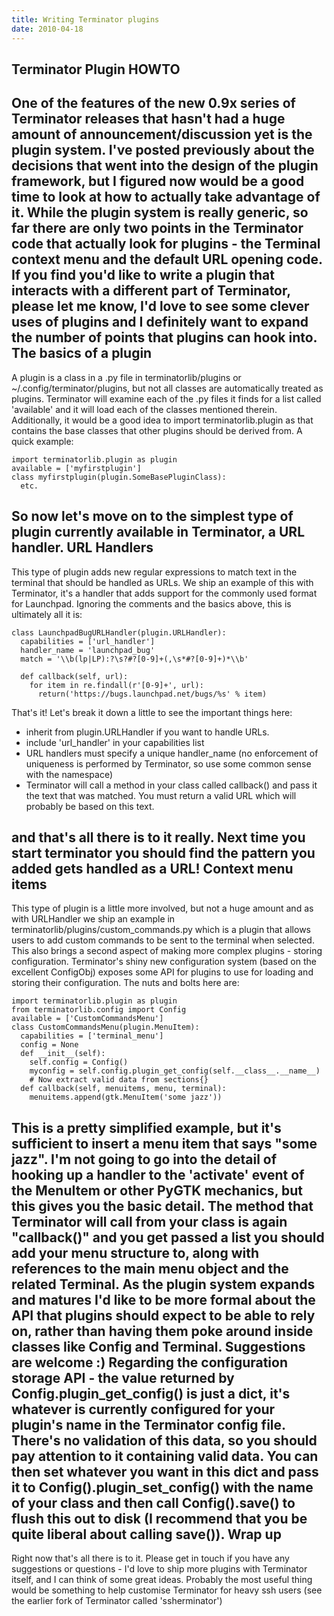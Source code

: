 ```yaml
---
title: Writing Terminator plugins
date: 2010-04-18
---
```


Terminator Plugin HOWTO
-----------------------

One of the features of the new 0.9x series of Terminator releases that hasn't had a huge amount of announcement/discussion yet is the plugin system. I've posted previously about the decisions that went into the design of the plugin framework, but I figured now would be a good time to look at how to actually take advantage of it.
While the plugin system is really generic, so far there are only two points in the Terminator code that actually look for plugins - the Terminal context menu and the default URL opening code. If you find you'd like to write a plugin that interacts with a different part of Terminator, please let me know, I'd love to see some clever uses of plugins and I definitely want to expand the number of points that plugins can hook into.
The basics of a plugin
----------------------

A plugin is a class in a .py file in terminatorlib/plugins or ~/.config/terminator/plugins, but not all classes are automatically treated as plugins. Terminator will examine each of the .py files it finds for a list called 'available' and it will load each of the classes mentioned therein.
Additionally, it would be a good idea to import terminatorlib.plugin as that contains the base classes that other plugins should be derived from.
A quick example:
```
import terminatorlib.plugin as plugin
available = ['myfirstplugin']
class myfirstplugin(plugin.SomeBasePluginClass):
  etc.
```

So now let's move on to the simplest type of plugin currently available in Terminator, a URL handler.
URL Handlers
------------

This type of plugin adds new regular expressions to match text in the terminal that should be handled as URLs. We ship an example of this with Terminator, it's a handler that adds support for the commonly used format for Launchpad. Ignoring the comments and the basics above, this is ultimately all it is:
```
class LaunchpadBugURLHandler(plugin.URLHandler):
  capabilities = ['url_handler']
  handler_name = 'launchpad_bug'
  match = '\\b(lp|LP):?\s?#?[0-9]+(,\s*#?[0-9]+)*\\b'
```

```
  def callback(self, url):
    for item in re.findall(r'[0-9]+', url):
      return('https://bugs.launchpad.net/bugs/%s' % item)
```

That's it! Let's break it down a little to see the important things here:
-   inherit from plugin.URLHandler if you want to handle URLs.
-   include 'url\_handler' in your capabilities list
-   URL handlers must specify a unique handler\_name (no enforcement of uniqueness is performed by Terminator, so use some common sense with the namespace)
-   Terminator will call a method in your class called callback() and pass it the text that was matched. You must return a valid URL which will probably be based on this text.

and that's all there is to it really. Next time you start terminator you should find the pattern you added gets handled as a URL!
Context menu items
------------------

This type of plugin is a little more involved, but not a huge amount and as with URLHandler we ship an example in terminatorlib/plugins/custom\_commands.py which is a plugin that allows users to add custom commands to be sent to the terminal when selected. This also brings a second aspect of making more complex plugins - storing configuration. Terminator's shiny new configuration system (based on the excellent ConfigObj) exposes some API for plugins to use for loading and storing their configuration. The nuts and bolts here are:
```
import terminatorlib.plugin as plugin
from terminatorlib.config import Config
available = ['CustomCommandsMenu']
class CustomCommandsMenu(plugin.MenuItem):
  capabilities = ['terminal_menu']
  config = None
  def __init__(self):
    self.config = Config()
    myconfig = self.config.plugin_get_config(self.__class__.__name__)
    # Now extract valid data from sections{}
  def callback(self, menuitems, menu, terminal):
    menuitems.append(gtk.MenuItem('some jazz'))
```

This is a pretty simplified example, but it's sufficient to insert a menu item that says "some jazz". I'm not going to go into the detail of hooking up a handler to the 'activate' event of the MenuItem or other PyGTK mechanics, but this gives you the basic detail. The method that Terminator will call from your class is again "callback()" and you get passed a list you should add your menu structure to, along with references to the main menu object and the related Terminal. As the plugin system expands and matures I'd like to be more formal about the API that plugins should expect to be able to rely on, rather than having them poke around inside classes like Config and Terminal. Suggestions are welcome :)
Regarding the configuration storage API - the value returned by Config.plugin\_get\_config() is just a dict, it's whatever is currently configured for your plugin's name in the Terminator config file. There's no validation of this data, so you should pay attention to it containing valid data. You can then set whatever you want in this dict and pass it to Config().plugin\_set\_config() with the name of your class and then call Config().save() to flush this out to disk (I recommend that you be quite liberal about calling save()).
Wrap up
-------

Right now that's all there is to it. Please get in touch if you have any suggestions or questions - I'd love to ship more plugins with Terminator itself, and I can think of some great ideas. Probably the most useful thing would be something to help customise Terminator for heavy ssh users (see the earlier fork of Terminator called 'ssherminator')
